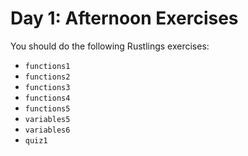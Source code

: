 # Day 1: Afternoon Exercises

You should do the following Rustlings exercises:

- `functions1`
- `functions2`
- `functions3`
- `functions4`
- `functions5`
- `variables5`
- `variables6`
- `quiz1`
